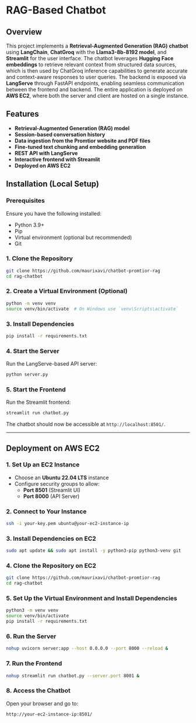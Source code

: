 # RAG-Based Chatbot

## Overview
This project implements a **Retrieval-Augmented Generation (RAG) chatbot** using **LangChain**, **ChatGroq** with the **Llama3-8b-8192 model**, and **Streamlit** for the user interface. The chatbot leverages **Hugging Face embeddings** to retrieve relevant context from structured data sources, which is then used by ChatGroq inference capabilities to generate accurate and context-aware responses to user queries. The backend is exposed via **LangServe** through FastAPI endpoints, enabling seamless communication between the frontend and backend. The entire application is deployed on **AWS EC2**, where both the server and client are hosted on a single instance.

## Features
- **Retrieval-Augmented Generation (RAG) model**
- **Session-based conversation history**
- **Data ingestion from the Promtior website and PDF files**
- **Fine-tuned text chunking and embedding generation**
- **REST API with LangServe**
- **Interactive frontend with Streamlit**
- **Deployed on AWS EC2**

## Installation (Local Setup)
### Prerequisites
Ensure you have the following installed:
- Python 3.9+
- Pip
- Virtual environment (optional but recommended)
- Git

### 1. Clone the Repository
```sh
git clone https://github.com/maurixavi/chatbot-promtior-rag
cd rag-chatbot
```

### 2. Create a Virtual Environment (Optional)
```sh
python -m venv venv
source venv/bin/activate  # On Windows use `venv\Scripts\activate`
```

### 3. Install Dependencies
```sh
pip install -r requirements.txt
```

### 4. Start the Server
Run the LangServe-based API server:
```sh
python server.py
```

### 5. Start the Frontend
Run the Streamlit frontend:
```sh
streamlit run chatbot.py
```

The chatbot should now be accessible at `http://localhost:8501/`.

---

## Deployment on AWS EC2
### 1. Set Up an EC2 Instance
- Choose an **Ubuntu 22.04 LTS** instance
- Configure security groups to allow:
  - **Port 8501** (Streamlit UI)
  - **Port 8000** (API Server)

### 2. Connect to Your Instance
```sh
ssh -i your-key.pem ubuntu@your-ec2-instance-ip
```

### 3. Install Dependencies on EC2
```sh
sudo apt update && sudo apt install -y python3-pip python3-venv git
```

### 4. Clone the Repository on EC2
```sh
git clone https://github.com/maurixavi/chatbot-promtior-rag
cd rag-chatbot
```

### 5. Set Up the Virtual Environment and Install Dependencies
```sh
python3 -m venv venv
source venv/bin/activate
pip install -r requirements.txt
```

### 6. Run the Server
```sh
nohup uvicorn server:app --host 0.0.0.0 --port 8000 --reload &
```

### 7. Run the Frontend
```sh
nohup streamlit run chatbot.py --server.port 8001 &
```

### 8. Access the Chatbot
Open your browser and go to:
```
http://your-ec2-instance-ip:8501/
```
